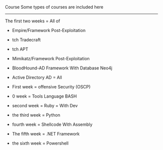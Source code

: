 Course Some types of courses are included here
 
-----



The first two weeks = All of


- Empire/Framework Post-Exploitation 

- tch Tradecraft

- tch APT 


- Mimikatz/Framework Post-Exploitation 


- BloodHound-AD Framework With Database Neo4j


- Active Directory AD = All  






- First week = offensive Security (OSCP)


- 0 week = Tools Language BASH


- second week = Ruby = With Dev 


- the third week = Python


- fourth week = Shellcode With Assembly


- The fifth week = .NET Framework


- the sixth week = Powershell



